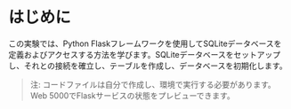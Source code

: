 # はじめに

この実験では、Python Flaskフレームワークを使用してSQLiteデータベースを定義およびアクセスする方法を学びます。SQLiteデータベースをセットアップし、それとの接続を確立し、テーブルを作成し、データベースを初期化します。

> 注: コードファイルは自分で作成し、環境で実行する必要があります。Web 5000でFlaskサービスの状態をプレビューできます。
